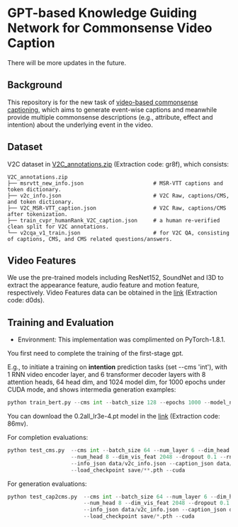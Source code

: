 # GPT-based Knowledge Guiding Network for Commonsense Video Caption
There will be more updates in the future.

## Background
This repository is for the new task of [video-based commonsense captioning](https://arxiv.org/abs/2003.05162), which aims to generate event-wise captions and meanwhile provide multiple commonsense descriptions (e.g., attribute, effect and intention) about the underlying event in the video.

## Dataset
V2C dataset in [V2C_annotations.zip](https://pan.baidu.com/s/1Ayq6Y4lnU8x5eEdrU6GFtQ) (Extraction code: gr8f), which consists:
    
    V2C_annotations.zip
    ├── msrvtt_new_info.json                      # MSR-VTT captions and token dictionary.
    ├── v2c_info.json                             # V2C Raw, captions/CMS, and token dictionary.
    ├── V2C_MSR-VTT_caption.json                  # V2C Raw, captions/CMS after tokenization.
    ├── train_cvpr_humanRank_V2C_caption.json     # a human re-verified clean split for V2C annotations.
    └── v2cqa_v1_train.json                       # for V2C QA, consisting of captions, CMS, and CMS related questions/answers.

## Video Features
We use the pre-trained models including ResNet152, SoundNet and I3D  to extract the appearance feature, audio feature and motion feature, respectively. Video Features data can be obtained in the [link](https://pan.baidu.com/s/1oDLOPuuXuLc3TAFrOzn3Rg) (Extraction code: d0ds).


## Training and Evaluation
* Environment: This implementation was complimented on PyTorch-1.8.1.
                
You first need to complete the training of the first-stage gpt.

E.g., to initiate a training on **intention** prediction tasks (set --cms 'int'), with 1 RNN video encoder layer, and 6 transformer decoder layers with 8 attention heads, 64 head dim, and 1024 model dim, for 1000 epochs under CUDA mode, and shows intermedia generation examples:
```python
python train_bert.py --cms int --batch_size 128 --epochs 1000 --model_name /data/yuanmq/hybridnet/0.2all_lr3e-4.pt --num_layer 6 --dim_head 64 --dim_inner 1024  --num_head 8 --dim_vis_feat 2048 --dropout 0.1 --rnn_layer 1 --checkpoint_path ./save/intentionbert2000 --info_json data/v2c_info.json --caption_json data/V2C_MSR-VTT_caption.json  --print_loss_every 10 --cuda --show_predict   
```
You can download the 0.2all_lr3e-4.pt model in the [link](https://pan.baidu.com/s/1iIukOY8_FiqNgiOih_GoWQ) (Extraction code: 86mv).

For completion evaluations:
```python
python test_cms.py  --cms int --batch_size 64 --num_layer 6 --dim_head 64 --dim_inner 1024 \
                    --num_head 8 --dim_vis_feat 2048 --dropout 0.1 --rnn_layer 1 --checkpoint_path ./save  \
                    --info_json data/v2c_info.json --caption_json data/V2C_MSR-VTT_caption.json  \
                    --load_checkpoint save/**.pth --cuda
```
For generation evaluations:
```python
python test_cap2cms.py  --cms int --batch_size 64 --num_layer 6 --dim_head 64 --dim_inner 1024 \
                        --num_head 8 --dim_vis_feat 2048 --dropout 0.1 --rnn_layer 1 --checkpoint_path ./save  \
                        --info_json data/v2c_info.json --caption_json data/V2C_MSR-VTT_caption.json \
                        --load_checkpoint save/*.pth --cuda
```


